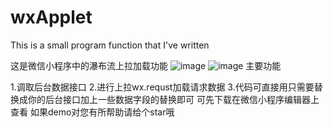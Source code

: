 # wxApplet
This is a small program function that I've written

这是微信小程序中的瀑布流上拉加载功能
![image](https://upload-images.jianshu.io/upload_images/7465865-dec18261dff0f364.gif)
![image](https://github.com/meiqi1992/MQVerCodeInputView/blob/master/verCodeView.gif)
主要功能 

1.调取后台数据接口
2.进行上拉wx.requst加载请求数据
3.代码可直接用只需要替换成你的后台接口加上一些数据字段的替换即可
可先下载在微信小程序编辑器上查看
如果demo对您有所帮助请给个star哦


                                        
